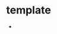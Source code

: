 # template
 - <script>标签被忽略了（防止xss攻击）
 - <html><body><base>等标签没有意义
 - 把纯html和angular数据绑定语法、指令、模板表达式组合起来
 